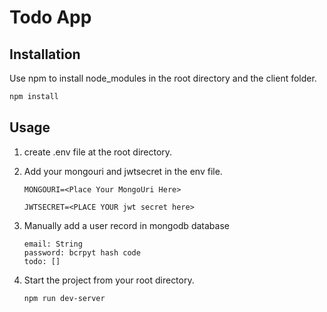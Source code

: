 # Todo App

## Installation

Use npm to install node_modules in the root directory and the client folder.

```bash
npm install
```

## Usage
1. create .env file at the root directory.

2. Add your mongouri and jwtsecret in the env file.

       MONGOURI=<Place Your MongoUri Here>

       JWTSECRET=<PLACE YOUR jwt secret here>

3. Manually add a user record in mongodb database

       
       email: String
       password: bcrpyt hash code
       todo: []
       
4. Start the project from your root directory.

   ```bash
   npm run dev-server
   ```
